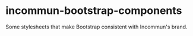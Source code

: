 # incommun-bootstrap-components
Some stylesheets that make Bootstrap consistent with Incommun's brand.
